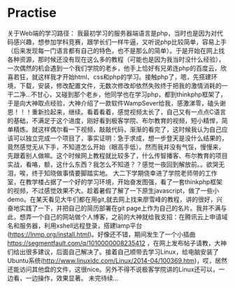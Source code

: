 # Practise
关于Web端的学习路径：
    我最初学习的服务器端语言是php，当时也是因为对代码感兴趣，想参加学科竞赛，跟学长们一样牛逼，又听说php比较简单，容易上手（后来发现每一门语言都有自己的特色，也不是那么的简单）。于是开始在网上找各种资源，那时候还没有现在这么多的教程（可能也是因为我当时没什么经验），一次偶然的机会遇到一个我们学院的老乡，他手上恰好有兄弟连php的百度云，欣喜若狂，就这样我才开始html、css和php的学习。接触php了，嗯，先搭建环境，下载，安装，修改配置文件，无数次修改却依然失败终于把我的激情消耗的一干二净...不甘心，又碰到那个老乡，他同学也在学习php，都到thinkphp框架了，于是向大神取点经验，大神介绍了一款软件WampSever给我，感激涕零，磕头谢恩！！！重新捡起来，继续。看着看着，感觉视频太长了，自己又有一点点C语言的基础，不满足于这个进度，刚好看到极客学院、布尔教育的视频，短小精悍，简单精炼。就这样偶尔看一下视频，敲敲代码，渐渐的看完了，这时候我认为自己应该可以独立完成一个项目了，事实证明：急于求成，想一步登天是没什么结果的，竟然感觉无从下手，不知道怎么开始（眼高手低）。然而我并没有气馁，慢慢来，先跟着别人做嘛。这个时候网上教程就比较多了，什么传智播客、布尔教育的项目实战，看咯，额，这什么东西？我怎么不知道？？感觉一夜回到解放前。。欲哭无泪，唉，终于知晓做事情要脚踏实地。
    大二下学期侥幸进了学院老师带的工作室，在教学楼占据了一个好的学习环境，开始奋发图强，看了一套thinkphp框架的视频，不过感觉效果不大。趁着暑假了解了一下原生javascript，做了一些小demo。在某天看见大牛们都在用git,就去网上找来廖雪峰的教程，讲的很好，兴奋地实践了一下，并把自己的简历部署在git page上作为自己的名片。我并不满与此，想弄一个自己的网站做个人博客，之前的大神就给我支招：在腾讯云上申请域名和服务器，利用xshell远程登录，搭建lamp平台(https://lnmp.org/install.html)。好像还不错，期间发生了一个小插曲 https://segmentfault.com/q/1010000008235412 ，在网上发布帖子请教，大神们给出很多建议，后面自己解决了。接着自己顺带去学习Linux，给电脑安装了Ubuntu系统(http://www.linuxidc.com/Linux/2014-04/100369.htm)，哎，居然还能访问其他盘的文件，这很nice。另外不得不说极客学院讲的Linux还可以，一边看，一边操作，效果显著。
    未完待续...

